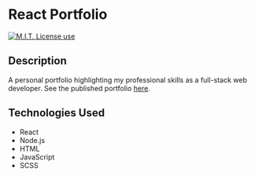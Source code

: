 # React Portfolio

<span align="left">

<a href="https://img.shields.io/badge/License-MIT-brightgreen?style=plastic"><img alt="M.I.T. License use" src="https://img.shields.io/badge/License-MIT-brightgreen?style=plastic"/></a>

## Description

A personal portfolio highlighting my professional skills as a full-stack web developer. See the published portfolio [here](https://eamon02.github.io/react-portfolio-purple). 


## Technologies Used

- React
- Node.js
- HTML
- JavaScript
- SCSS

